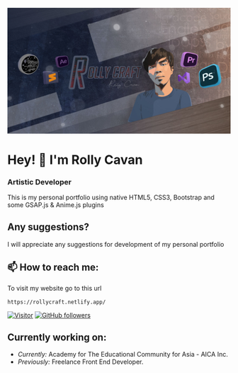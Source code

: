 <p align="center">
  <img src="https://github.com/cavanrlee/rollycraft/blob/main/Banner.jpg">
</p>

<p>
  <h1>Hey! 👋 I'm Rolly Cavan</h1>
  <h3><b>Artistic Developer</b></h3> 
</p>

<p>This is my personal portfolio using native HTML5, CSS3, Bootstrap and some GSAP.js & Anime.js plugins</p>

## Any suggestions?

 I will appreciate any suggestions for development of my personal portfolio

<h2>📫 How to reach me:</h2>

To visit my website go to this url

```
https://rollycraft.netlify.app/
```

[![Visitor](https://visitor-badge.laobi.icu/badge?page_id=cavanrlee.rollycraft)](https://github.com/cavanrlee) [![GitHub followers](https://img.shields.io/github/followers/laxmena.svg?style=social&label=Follow)](https://github.com/cavanrlee?tab=followers)

<h2>Currently working on:</h2>

- <i>Currently:</i> Academy for The Educational Community for Asia - AICA Inc. 
- <i>Previously:</i> Freelance Front End Developer.







